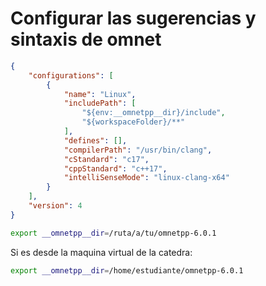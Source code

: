 # Configurar las sugerencias y sintaxis de omnet

```json
{
    "configurations": [
        {
            "name": "Linux",
            "includePath": [
                "${env:__omnetpp__dir}/include",
                "${workspaceFolder}/**"
            ],
            "defines": [],
            "compilerPath": "/usr/bin/clang",
            "cStandard": "c17",
            "cppStandard": "c++17",
            "intelliSenseMode": "linux-clang-x64"
        }
    ],
    "version": 4
}
```

```bash
export __omnetpp__dir=/ruta/a/tu/omnetpp-6.0.1
```

Si es desde la maquina virtual de la catedra:

```bash
export __omnetpp__dir=/home/estudiante/omnetpp-6.0.1
```